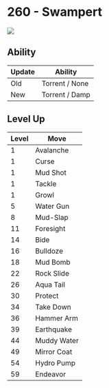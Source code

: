 # 260 - Swampert
![][260]

## Ability

Update | Ability
---    | ---
Old    | Torrent / None
New    | Torrent / Damp

## Level Up

Level | Move
---   | ---
  1   | Avalanche
  1   | Curse
  1   | Mud Shot
  1   | Tackle
  1   | Growl
  5   | Water Gun
  8   | Mud-Slap
 11   | Foresight
 14   | Bide
 16   | Bulldoze
 18   | Mud Bomb
 22   | Rock Slide
 26   | Aqua Tail
 30   | Protect
 34   | Take Down
 36   | Hammer Arm
 39   | Earthquake
 44   | Muddy Water
 49   | Mirror Coat
 54   | Hydro Pump
 59   | Endeavor



[260]: ../img/pokemon/260.png
